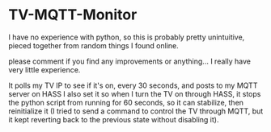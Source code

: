 # TV-MQTT-Monitor
I have no experience with python, so this is probably pretty unintuitive, pieced together from random things I found online.

please comment if you find any improvements or anything... I really have very little experience.

It polls my TV IP to see if it's on, every 30 seconds, and posts to my MQTT server on HASS
I also set it so when I turn the TV on through HASS, it stops the python script from running for 60 seconds, so it can stabilize, then reinitialize it (I tried to send a command to control the TV through MQTT, but it kept reverting back to the previous state without disabling it).
